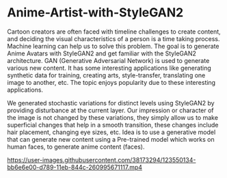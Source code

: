 


# Anime-Artist-with-StyleGAN2

Cartoon creators are often faced with timeline challenges to create content, and deciding the visual characteristics of a person is a time taking process. Machine learning can help us to solve this problem. The goal is to generate Anime Avatars with StyleGAN2 and get familiar with the StyleGAN2 architecture. GAN (Generative Adversarial Network) is used to generate various new content. It has some interesting applications like generating synthetic data for training, creating arts, style-transfer, translating one image to another, etc. The topic enjoys popularity due to these interesting applications.

We generated stochastic variations for distinct levels using StyleGAN2 by providing disturbance at the current layer. Our impression or character of the image is not changed by these variations, they simply allow us to make superficial changes that help in a smooth transition, these changes include hair placement, changing eye sizes, etc.
Idea is to use a generative model that can generate new content using a Pre-trained model which works on human faces, to generate anime content (faces).




https://user-images.githubusercontent.com/38173294/123550134-bb6e6e00-d789-11eb-844c-260995671117.mp4

